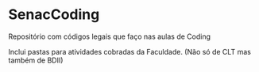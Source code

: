 # SenacCoding
Repositório com códigos legais que faço nas aulas de Coding

Inclui pastas para atividades cobradas da Faculdade. (Não só de CLT mas também de BDII)